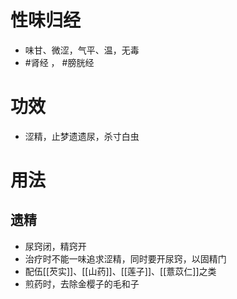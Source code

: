 # 性味归经
- 味甘、微涩，气平、温，无毒
-  #肾经 ， #膀胱经 
# 功效
- 涩精，止梦遗遗尿，杀寸白虫
# 用法
## 遗精
- 尿窍闭，精窍开
- 治疗时不能一味追求涩精，同时要开尿窍，以固精门
- 配伍[[芡实]]、[[山药]]、[[莲子]]、[[薏苡仁]]之类
- 煎药时，去除金樱子的毛和子